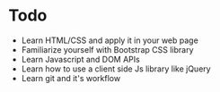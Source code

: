 # Todo
- Learn HTML/CSS and apply it in your web page
- Familiarize yourself with Bootstrap CSS library
- Learn Javascript and DOM APIs
- Learn how to use a client side Js library like jQuery
- Learn git and it's workflow